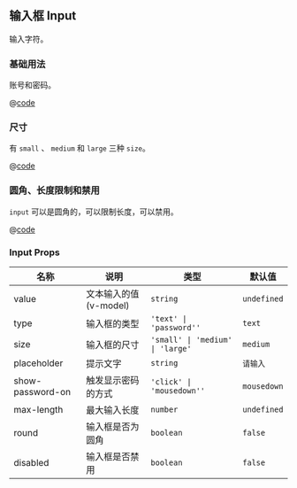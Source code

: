 ## 输入框 Input

输入字符。

### 基础用法

账号和密码。

<Demo>
<InputBasicUsage />

@[code](@/InputBasicUsage.vue)
</Demo>

### 尺寸

有 `small` 、 `medium` 和 `large` 三种 `size`。

<Demo>
<InputSize />

@[code](@/InputSize.vue)
</Demo>

### 圆角、长度限制和禁用

`input` 可以是圆角的，可以限制长度，可以禁用。

<Demo>
<InputOther />

@[code](@/InputOther.vue)
</Demo>

### Input Props

|名称|说明|类型|默认值|
|---|---|---|---|
|value|文本输入的值(v-model)|`string`|`undefined`|
|type|输入框的类型|`'text' \| 'password''`|`text`|
|size|输入框的尺寸|`'small' \| 'medium' \| 'large'`|`medium`|
|placeholder|提示文字|`string`|`请输入`|
|show-password-on|触发显示密码的方式|`'click' \| 'mousedown''`|`mousedown`|
|max-length|最大输入长度|`number`|`undefined`|
|round|输入框是否为圆角|`boolean`|`false`|
|disabled|输入框是否禁用|`boolean`|`false`|
